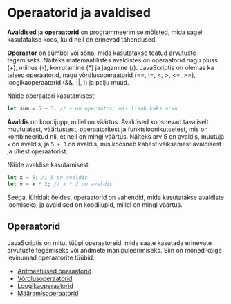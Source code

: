 # Operaatorid ja avaldised

**Avaldised** ja **operaatorid** on programmeerimise mõisted, mida sageli kasutatakse koos, kuid neil on erinevad tähendused.

**Operaator** on sümbol või sõna, mida kasutatakse teatud arvutuste tegemiseks. Näiteks matemaatilistes avaldistes on operaatorid nagu pluss (+), miinus (-), korrutamine (*) ja jagamine (/). JavaScriptis on olemas ka teised operaatorid, nagu võrdlusoperaatorid (==, !=, <, >, <=, >=), loogikaoperaatorid (&&, ||, !) ja palju muud.

Näide operaatori kasutamisest:

```javascript
let sum = 5 + 3; // + on operaator, mis lisab kaks arvu
```

**Avaldis** on koodijupp, millel on väärtus. Avaldised koosnevad tavaliselt muutujatest, väärtustest, operaatoritest ja funktsioonikutsetest, mis on kombineeritud nii, et neil on mingi väärtus. Näiteks arv 5 on avaldis, muutuja `x` on avaldis, ja `5 + 3` on avaldis, mis koosneb kahest väiksemast avaldisest ja ühest operaatorist.

Näide avaldise kasutamisest:

```javascript
let x = 5; // 5 on avaldis
let y = x * 2; // x * 2 on avaldis
```

Seega, lühidalt öeldes, operaatorid on vahendid, mida kasutatakse avaldiste loomiseks, ja avaldised on koodijupid, millel on mingi väärtus.

## Operaatorid

JavaScriptis on mitut tüüpi operaatoreid, mida saate kasutada erinevate arvutuste tegemiseks või andmete manipuleerimiseks. Siin on mõned kõige levinumad operaatorite tüübid:
- [Aritmeetilised operaatorid](../aritmeetilisedOperaatorid/README.md)
- [Võrdlusoperaatorid](../vordlusOperaatorid/README.md)
- [Loogikaoperaatorid](../loogikaOperaatorid/README.md)
- [Määramisoperaatorid](../maaramisOperaatorid/README.md)